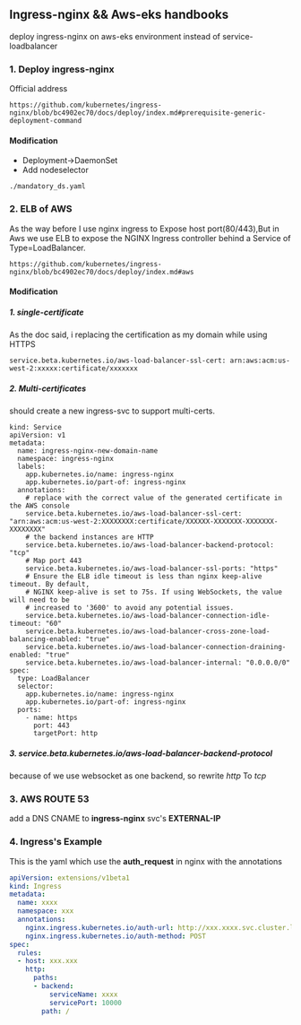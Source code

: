 ## Ingress-nginx && Aws-eks handbooks
deploy ingress-nginx on aws-eks environment instead of service-loadbalancer

### 1. Deploy ingress-nginx

Official address

```console
https://github.com/kubernetes/ingress-nginx/blob/bc4902ec70/docs/deploy/index.md#prerequisite-generic-deployment-command
```

#### Modification

-  Deployment->DaemonSet
-  Add nodeselector

```console
./mandatory_ds.yaml
```

### 2. ELB of AWS

As the way before I use nginx ingress to Expose host port(80/443),But in Aws we use ELB to expose the NGINX Ingress controller behind a Service of Type=LoadBalancer. 


```console
https://github.com/kubernetes/ingress-nginx/blob/bc4902ec70/docs/deploy/index.md#aws
```


#### Modification

##### 1. single-certificate

As the doc said, i replacing the certification as my domain while using HTTPS

`
service.beta.kubernetes.io/aws-load-balancer-ssl-cert: arn:aws:acm:us-west-2:xxxxx:certificate/xxxxxxx
`

##### 2. Multi-certificates

should create a new ingress-svc to support multi-certs.

```
kind: Service
apiVersion: v1
metadata:
  name: ingress-nginx-new-domain-name
  namespace: ingress-nginx
  labels:
    app.kubernetes.io/name: ingress-nginx
    app.kubernetes.io/part-of: ingress-nginx
  annotations:
    # replace with the correct value of the generated certificate in the AWS console
    service.beta.kubernetes.io/aws-load-balancer-ssl-cert: "arn:aws:acm:us-west-2:XXXXXXXX:certificate/XXXXXX-XXXXXXX-XXXXXXX-XXXXXXXX"
    # the backend instances are HTTP
    service.beta.kubernetes.io/aws-load-balancer-backend-protocol: "tcp"
    # Map port 443
    service.beta.kubernetes.io/aws-load-balancer-ssl-ports: "https"
    # Ensure the ELB idle timeout is less than nginx keep-alive timeout. By default,
    # NGINX keep-alive is set to 75s. If using WebSockets, the value will need to be
    # increased to '3600' to avoid any potential issues.
    service.beta.kubernetes.io/aws-load-balancer-connection-idle-timeout: "60"
    service.beta.kubernetes.io/aws-load-balancer-cross-zone-load-balancing-enabled: "true"
    service.beta.kubernetes.io/aws-load-balancer-connection-draining-enabled: "true"
    service.beta.kubernetes.io/aws-load-balancer-internal: "0.0.0.0/0"
spec:
  type: LoadBalancer
  selector:
    app.kubernetes.io/name: ingress-nginx
    app.kubernetes.io/part-of: ingress-nginx
  ports:
    - name: https
      port: 443
      targetPort: http
```


##### 3. service.beta.kubernetes.io/aws-load-balancer-backend-protocol

because of we use websocket as one backend, so rewrite *http* To *tcp*

### 3. AWS ROUTE 53

add a DNS CNAME to **ingress-nginx** svc's **EXTERNAL-IP**


### 4. Ingress's Example

This is the yaml which use the **auth_request** in nginx with the annotations

```yaml
apiVersion: extensions/v1beta1
kind: Ingress
metadata:
  name: xxxx
  namespace: xxx
  annotations:
    nginx.ingress.kubernetes.io/auth-url: http://xxx.xxxx.svc.cluster.local:xxxx/api/v1/auth
    nginx.ingress.kubernetes.io/auth-method: POST
spec:
  rules:
  - host: xxx.xxx
    http:
      paths:
      - backend:
          serviceName: xxxx
          servicePort: 10000
        path: /
```

